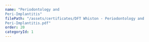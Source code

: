 ```yaml
---
name: "Periodontology and
Peri-Implantitis"
filePath: "/assets/certificates/DFT Whiston - Periodontology and
Peri-Implantitis.pdf"
order: 20
categoryId: 1
---
```


